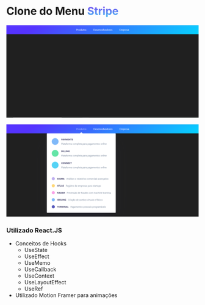 # Clone do Menu <span style="background: linear-gradient(#7F3FF2, #3FBEF2); -webkit-background-clip: text; -webkit-text-fill-color: transparent;   font-weight: bold;">Stripe</span>



<img src="imgreadme/menu.png" alt="Alt text" style="zoom:80%;" />

![Alt text](imgreadme/menu2.png)





### Utilizado React.JS

- Conceitos de Hooks
  - UseState
  - UseEffect
  - UseMemo
  - UseCallback
  - UseContext
  - UseLayoutEffect
  - UseRef
- Utilizado Motion Framer para animações
